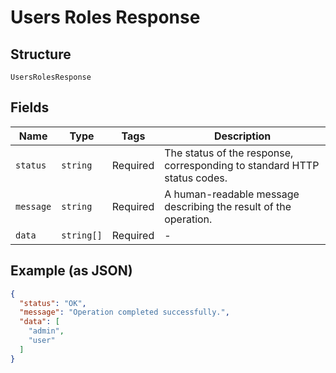 
# Users Roles Response

## Structure

`UsersRolesResponse`

## Fields

| Name | Type | Tags | Description |
|  --- | --- | --- | --- |
| `status` | `string` | Required | The status of the response, corresponding to standard HTTP status codes. |
| `message` | `string` | Required | A human-readable message describing the result of the operation. |
| `data` | `string[]` | Required | - |

## Example (as JSON)

```json
{
  "status": "OK",
  "message": "Operation completed successfully.",
  "data": [
    "admin",
    "user"
  ]
}
```

